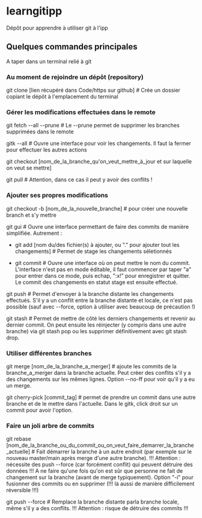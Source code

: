 # learngitipp
Dépôt pour apprendre à utiliser git à l'ipp

## Quelques commandes principales

A taper dans un terminal relié à git

### Au moment de rejoindre un dépôt (repository)

git clone [lien récupéré dans Code/https sur github] # Crée un dossier copiant le dépôt à l'emplacement du terminal

### Gérer les modifications effectuées dans le remote

git fetch --all --prune # Le --prune permet de supprimer les branches supprimées dans le remote

gitk --all # Ouvre une interface pour voir les changements. Il faut la fermer pour effectuer les autres actions

git checkout [nom_de_la_branche_qu'on_veut_mettre_à_jour et sur laquelle on veut se mettre]

git pull # Attention, dans ce cas il peut y avoir des conflits !

### Ajouter ses propres modifications

git checkout -b [nom_de_la_nouvelle_branche] # pour créer une nouvelle branch et s'y mettre

git gui # Ouvre une interface permettant de faire des commits de manière simplifiée. Autrement :

- git add [nom du/des fichier(s) à ajouter, ou "." pour ajouter tout les changements] # Permet de stage les changements séletionnés

- git commit # Ouvre une interface où on peut mettre le nom du commit. L'interface n'est pas en mode éditable, il faut commencer par taper "a" pour entrer dans ce mode, puis echap, ":x!" pour enregistrer et quitter. Le commit des changements en statut stage est ensuite effectué.

git push # Permet d'envoyer à la branche distante les changements effectués. S'il y a un conflit entre la branche distante et locale, ce n'est pas possible (sauf avec --force, option à utiliser avec beaucoup de précaution !)

git stash # Permet de mettre de côté les derniers changements et revenir au dernier commit. On peut ensuite les réinjecter (y compris dans une autre branche) via git stash pop ou les supprimer définitivement avec git stash drop.

### Utiliser différentes branches

git merge [nom_de_la_branche_a_merger] # ajoute les commits de la branche_a_merger dans la branche actuelle. Peut créer des conflits s'il y a des changements sur les mêmes lignes. Option --no-ff pour voir qu'il y a eu un merge.

git cherry-pick [commit_tag] # permet de prendre un commit dans une autre branche et de le mettre dans l'actuelle. Dans le gitk, click droit sur un commit pour avoir l'option.

### Faire un joli arbre de commits

git rebase [nom_de_la_branche_ou_du_commit_ou_on_veut_faire_demarrer_la_branche_actuelle] # Fait démarrer la branche à un autre endroit (par exemple sur le nouveau master/main après merge d'une autre branche). !!! Attention : nécessite des push --force (car forcément conflit) qui peuvent détruire des données !!! A ne faire qu'une fois qu'on est sûr que personne ne fait de changement sur la branche (avant de merge typiquement). Option "-i" pour fusionner des commits ou en supprimer (!!! là aussi de manière difficilement réversible !!!)

git push --force # Remplace la branche distante parla branche locale, même s'il y a des conflits. !!! Attention : risque de détruire des commits !!!